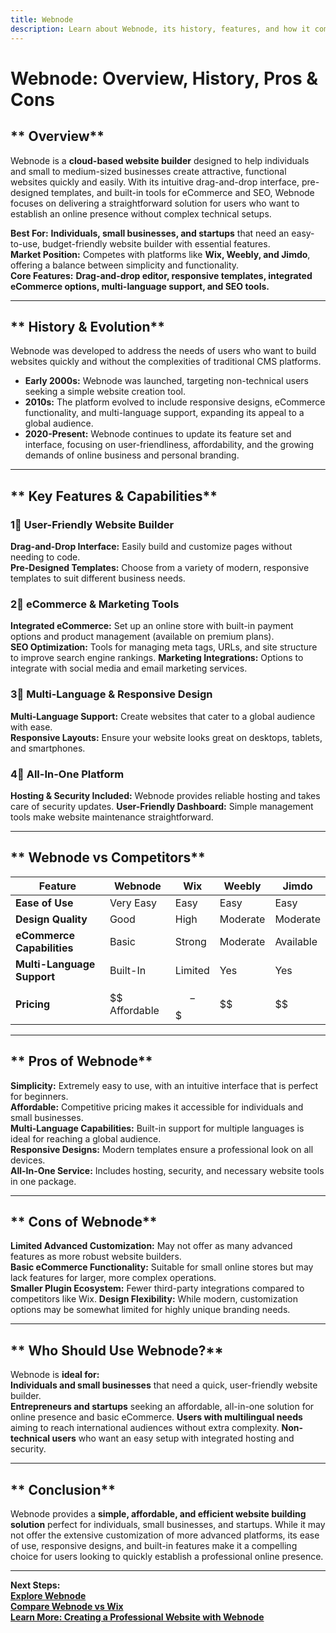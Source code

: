 ```yaml
---
title: Webnode
description: Learn about Webnode, its history, features, and how it compares to other website builders.
---
```


# **Webnode: Overview, History, Pros & Cons**

## ** Overview**  
Webnode is a **cloud-based website builder** designed to help individuals and small to medium-sized businesses create attractive, functional websites quickly and easily. With its intuitive drag-and-drop interface, pre-designed templates, and built-in tools for eCommerce and SEO, Webnode focuses on delivering a straightforward solution for users who want to establish an online presence without complex technical setups.

 **Best For:** **Individuals, small businesses, and startups** that need an easy-to-use, budget-friendly website builder with essential features.  
 **Market Position:** Competes with platforms like **Wix, Weebly, and Jimdo**, offering a balance between simplicity and functionality.  
 **Core Features:** **Drag-and-drop editor, responsive templates, integrated eCommerce options, multi-language support, and SEO tools.**

---

## ** History & Evolution**  
Webnode was developed to address the needs of users who want to build websites quickly and without the complexities of traditional CMS platforms.

- **Early 2000s:** Webnode was launched, targeting non-technical users seeking a simple website creation tool.
- **2010s:** The platform evolved to include responsive designs, eCommerce functionality, and multi-language support, expanding its appeal to a global audience.
- **2020-Present:** Webnode continues to update its feature set and interface, focusing on user-friendliness, affordability, and the growing demands of online business and personal branding.

---

## ** Key Features & Capabilities**

### **1⃣ User-Friendly Website Builder**
 **Drag-and-Drop Interface:** Easily build and customize pages without needing to code.  
 **Pre-Designed Templates:** Choose from a variety of modern, responsive templates to suit different business needs.

### **2⃣ eCommerce & Marketing Tools**
 **Integrated eCommerce:** Set up an online store with built-in payment options and product management (available on premium plans).  
 **SEO Optimization:** Tools for managing meta tags, URLs, and site structure to improve search engine rankings.
 **Marketing Integrations:** Options to integrate with social media and email marketing services.

### **3⃣ Multi-Language & Responsive Design**
 **Multi-Language Support:** Create websites that cater to a global audience with ease.  
 **Responsive Layouts:** Ensure your website looks great on desktops, tablets, and smartphones.

### **4⃣ All-In-One Platform**
 **Hosting & Security Included:** Webnode provides reliable hosting and takes care of security updates.
 **User-Friendly Dashboard:** Simple management tools make website maintenance straightforward.

---

## ** Webnode vs Competitors**

| Feature                   | Webnode         | Wix             | Weebly          | Jimdo           |
|---------------------------|-----------------|-----------------|-----------------|-----------------|
| **Ease of Use**           |  Very Easy    |  Easy         |  Easy         |  Easy         |
| **Design Quality**        |  Good         |  High         |  Moderate     |  Moderate     |
| **eCommerce Capabilities**|  Basic        |  Strong       |  Moderate     |  Available    |
| **Multi-Language Support**|  Built-In     |  Limited      |  Yes          |  Yes          |
| **Pricing**               | $$ Affordable   | $$-$$$         | $$              | $$              |

---

## ** Pros of Webnode**  
 **Simplicity:** Extremely easy to use, with an intuitive interface that is perfect for beginners.  
 **Affordable:** Competitive pricing makes it accessible for individuals and small businesses.  
 **Multi-Language Capabilities:** Built-in support for multiple languages is ideal for reaching a global audience.  
 **Responsive Designs:** Modern templates ensure a professional look on all devices.  
 **All-In-One Service:** Includes hosting, security, and necessary website tools in one package.

---

## ** Cons of Webnode**  
 **Limited Advanced Customization:** May not offer as many advanced features as more robust website builders.  
 **Basic eCommerce Functionality:** Suitable for small online stores but may lack features for larger, more complex operations.  
 **Smaller Plugin Ecosystem:** Fewer third-party integrations compared to competitors like Wix.
 **Design Flexibility:** While modern, customization options may be somewhat limited for highly unique branding needs.

---

## ** Who Should Use Webnode?**  
Webnode is **ideal for:**  
 **Individuals and small businesses** that need a quick, user-friendly website builder.  
 **Entrepreneurs and startups** seeking an affordable, all-in-one solution for online presence and basic eCommerce.
 **Users with multilingual needs** aiming to reach international audiences without extra complexity.
 **Non-technical users** who want an easy setup with integrated hosting and security.

---

## ** Conclusion**  
Webnode provides a **simple, affordable, and efficient website building solution** perfect for individuals, small businesses, and startups. While it may not offer the extensive customization of more advanced platforms, its ease of use, responsive designs, and built-in features make it a compelling choice for users looking to quickly establish a professional online presence.

---

 **Next Steps:**  
 **[Explore Webnode](https://www.webnode.com/)**  
 **[Compare Webnode vs Wix](#)**  
 **[Learn More: Creating a Professional Website with Webnode](#)**
